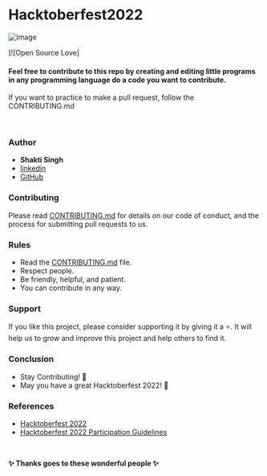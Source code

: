  

#                                                    Hacktoberfest2022
![image](https://user-images.githubusercontent.com/99472914/192144059-5cd0b329-f238-474b-b475-7385eaa35d05.png)

 

[![Open Source Love]
 


<h4> Feel free to contribute to this repo by creating and editing little programs in any programming language do a code you want to contribute. </h4>

If you want to practice to make a pull request, follow the CONTRIBUTING.md

 


</div>

<br>

 

### Author

* **Shakti Singh**
* [linkedin](https://www.linkedin.com/in/shakti12/)
* [GitHub](https://github.com/Shakti1590)


 
### Contributing

Please read [CONTRIBUTING.md](/CONTRIBUTING.md) for details on our code of conduct, and the process for submitting pull requests to us.

### Rules

* Read the [CONTRIBUTING.md](/CONTRIBUTING.md) file.
* Respect people.
* Be friendly, helpful, and patient.
* You can contribute in any way.

### Support

If you like this project, please consider supporting it by giving it a ⭐️. It will help us to grow and improve this project and help others to find it.

### Conclusion

- Stay Contributing! 🎉 
- May you have a great Hacktoberfest 2022! 🎉

### References

- [Hacktoberfest 2022](https://hacktoberfest.digitalocean.com)
- [Hacktoberfest 2022 Participation Guidelines](https://hacktoberfest.com/participation)

<br>

**✨ Thanks goes to these wonderful people ✨**

 
